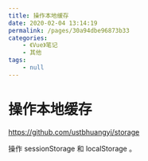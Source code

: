 ```yaml
---
title: 操作本地缓存
date: 2020-02-04 13:14:19
permalink: /pages/30a94dbe96873b33
categories:
    - 《Vue》笔记
    - 其他
tags:
    - null
---
```


# 操作本地缓存

<https://github.com/ustbhuangyi/storage>

操作 sessionStorage 和 localStorage 。

